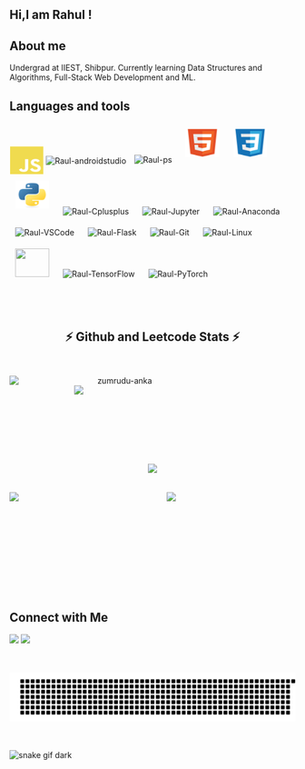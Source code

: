 ## Hi,I am Rahul !

<h2 align="left">About me</h2>
Undergrad at IIEST, Shibpur.
Currently learning Data Structures and Algorithms, Full-Stack Web Development and ML.
<br>
<p align="left">

<div align="centre">  
  <p style="margin-top: 20px;">
  <h2 align="left">Languages and tools</h2>
  <img align="center" alt="Raul-Js" height="50" width="60" src="https://raw.githubusercontent.com/devicons/devicon/master/icons/javascript/javascript-plain.svg">
  <img align="center" alt="Raul-androidstudio" height="50" width="60" src="https://cdn.jsdelivr.net/gh/devicons/devicon/icons/androidstudio/androidstudio-original.svg">
  <img style="margin: 10px;" alt="Raul-ps" height="50" width="60" src="https://cdn.jsdelivr.net/gh/devicons/devicon/icons/photoshop/photoshop-plain.svg">
  <img style="margin: 10px;" alt="Raul-HTML" height="50" width="60" src="https://raw.githubusercontent.com/devicons/devicon/master/icons/html5/html5-original.svg">
  <img style="margin: 10px;" alt="Raul-CSS" height="50" width="60" src="https://raw.githubusercontent.com/devicons/devicon/master/icons/css3/css3-original.svg">
  <img style="margin: 10px;" alt="Raul-Python" height="50" width="60" src="https://raw.githubusercontent.com/devicons/devicon/master/icons/python/python-original.svg">
  <img style="margin: 10px;" alt="Raul-Cplusplus" height="50" width="60" src="https://cdn.jsdelivr.net/gh/devicons/devicon/icons/cplusplus/cplusplus-original.svg">
  <img style="margin: 10px;" alt="Raul-Jupyter" height="50" width="60" src="https://cdn.jsdelivr.net/gh/devicons/devicon/icons/jupyter/jupyter-original-wordmark.svg">
  <img style="margin: 10px;" alt="Raul-Anaconda" height="50" width="60" src="https://cdn.jsdelivr.net/gh/devicons/devicon/icons/anaconda/anaconda-original.svg" >
  <img style="margin: 10px;" alt="Raul-VSCode" height="50" width="60" src="https://cdn.jsdelivr.net/gh/devicons/devicon/icons/vscode/vscode-original.svg">
  <img style="margin: 10px;" alt="Raul-Flask" height="50" width="60" src="https://cdn.jsdelivr.net/gh/devicons/devicon/icons/flask/flask-original.svg">
  <img style="margin: 10px;" alt="Raul-Git" height="50" width="60" src="https://cdn.jsdelivr.net/gh/devicons/devicon/icons/git/git-original.svg">
  <img style="margin: 10px;" alt="Raul-Linux" height="50" width="60" src="https://cdn.jsdelivr.net/gh/devicons/devicon/icons/linux/linux-original.svg">
  <img style="margin: 10px;" al"Raul-Numpy" height="50" width="60" src="https://cdn.jsdelivr.net/gh/devicons/devicon/icons/numpy/numpy-original.svg">
  <img style="margin: 10px;" alt="Raul-TensorFlow" height="50" width="60" src="https://cdn.jsdelivr.net/gh/devicons/devicon/icons/tensorflow/tensorflow-original.svg">
  <img style="margin: 10px;" alt="Raul-PyTorch" height="50" width="60" src="https://cdn.jsdelivr.net/gh/devicons/devicon/icons/pytorch/pytorch-original.svg">       </p>      
 <br><br> 
</div>
  
 <h2 align="center">⚡ Github and Leetcode Stats ⚡</h2>
<br>
<p align=center>
  <div align=center>
    <a href="https://github.com/raul909/github-readme-streak-stats" title="Go to Source">
      <img align="left" width=390 src="https://github-readme-streak-stats.herokuapp.com/?user=raul909&theme=react&border=61dafb&hide_border=true" alt="zumrudu-anka" />
    </a>
    <a href="https://github.com/anuraghazra/github-readme-stats" title="Go to Source">
      <img align="right" width=390 src="https://github-readme-stats.vercel.app/api?username=raul909&show_icons=true&theme=react&border_color=61dafb&hide_border=true" />
    </a>
  </div>
  <br><br><br><br><br><br><br><br><br>
  <div align=center>
    <a href="https://github.com/anuraghazra/github-readme-stats">
      <img width=325 align="center" src="https://github-readme-stats.vercel.app/api/top-langs/?username=raul909&hide=c%23,powershell,Mathematica,Ruby,Objective-C,Objective-C%2b%2b,Cuda&title_color=61dafb&text_color=ffffff&icon_color=61dafb&bg_color=20232a&langs_count=8&layout=compact&border_color=61dafb&hide_border=true"/>
    </a>
  </div>
  <br>
  <br>
  
  <img align="right" width=45% src="https://leetcode-stats.vercel.app/api?username=Raul5756&theme=Dark" />
  <img align="left" width=45% src="https://leetcode.card.workers.dev/Raul5756?theme=dark&font=source_code_pro_border=true&extension=null" />
  <br>
  <br>
  
<!--   <img src="https://github-readme-activity-graph.cyclic.app/graph?username=raul909&theme=react-dark&bg_color=20232a&hide_border=true" width="100%"/>   -->
  
  <br><br><br>
  
  <br><br>
 
<div align="centre"><br>
  
  <h2 align="centre">Connect with Me</h2>
  <a href="https://www.youtube.com/channel/UCjsOF9jvN-39lHfgEnIWEbw" target="_blank"><img src="https://img.shields.io/badge/YouTube-FF0000?style=for-the-badge&logo=youtube&logoColor=white" target="_blank"></a>
  <a href="https://www.linkedin.com/in/rahul-biswas-580083212/" target="_blank"><img src="https://img.shields.io/badge/-LinkedIn-%230077B5?style=for-the-badge&logo=linkedin&logoColor=white" target="_blank"></a> 
<!--   <a href="https://instagram.com/rafaballerini" target="_blank"><img src="https://img.shields.io/badge/-Instagram-%23E4405F?style=for-the-badge&logo=instagram&logoColor=white" target="_blank"></a> -->
<!--  	<a href="https://www.twitch.tv/rafaballerinii" target="_blank"><img src="https://img.shields.io/badge/Twitch-9146FF?style=for-the-badge&logo=twitch&logoColor=white" target="_blank"></a> -->
<!--  <a href="https://discord.gg/wagxzStdcR" target="_blank"><img src="https://img.shields.io/badge/Discord-7289DA?style=for-the-badge&logo=discord&logoColor=white" target="_blank"></a>  -->
<!--   <a href = "mailto:contatorafaballerini@gmail.com"><img src="https://img.shields.io/badge/-Gmail-%23333?style=for-the-badge&logo=gmail&logoColor=white" target="_blank"></a> -->
  
 
  <br><br>
  ![gitartwork](gitartwork.svg)
  
  <br><br>
  ![snake gif dark](https://github.com/Raul909/Raul909/blob/output/github-contribution-grid-snake.svg)
   
 
</div>
